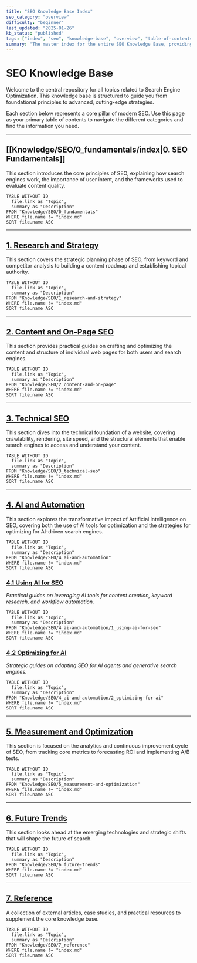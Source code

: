 ```yaml
---
title: "SEO Knowledge Base Index"
seo_category: "overview"
difficulty: "beginner"
last_updated: "2025-01-26"
kb_status: "published"
tags: ["index", "seo", "knowledge-base", "overview", "table-of-contents"]
summary: "The master index for the entire SEO Knowledge Base, providing a comprehensive overview of all topics from fundamentals to advanced AI strategies."
---
```


# SEO Knowledge Base

Welcome to the central repository for all topics related to Search Engine Optimization. This knowledge base is structured to guide you from foundational principles to advanced, cutting-edge strategies.

Each section below represents a core pillar of modern SEO. Use this page as your primary table of contents to navigate the different categories and find the information you need.

---

## [[Knowledge/SEO/0_fundamentals/index|0. SEO Fundamentals]]

This section introduces the core principles of SEO, explaining how search engines work, the importance of user intent, and the frameworks used to evaluate content quality.

```dataview
TABLE WITHOUT ID
  file.link as "Topic",
  summary as "Description"
FROM "Knowledge/SEO/0_fundamentals"
WHERE file.name != "index.md"
SORT file.name ASC
````

---

## [1. Research and Strategy](app://obsidian.md/Knowledge/SEO/1_research-and-strategy/index)

This section covers the strategic planning phase of SEO, from keyword and competitor analysis to building a content roadmap and establishing topical authority.

```dataview
TABLE WITHOUT ID
  file.link as "Topic",
  summary as "Description"
FROM "Knowledge/SEO/1_research-and-strategy"
WHERE file.name != "index.md"
SORT file.name ASC
````

---

## [2. Content and On-Page SEO](app://obsidian.md/Knowledge/SEO/2_content-and-on-page/index)

This section provides practical guides on crafting and optimizing the content and structure of individual web pages for both users and search engines.

```dataview
TABLE WITHOUT ID
  file.link as "Topic",
  summary as "Description"
FROM "Knowledge/SEO/2_content-and-on-page"
WHERE file.name != "index.md"
SORT file.name ASC
````

---

## [3. Technical SEO](app://obsidian.md/Knowledge/SEO/3_technical-seo/index)

This section dives into the technical foundation of a website, covering crawlability, rendering, site speed, and the structural elements that enable search engines to access and understand your content.

```dataview
TABLE WITHOUT ID
  file.link as "Topic",
  summary as "Description"
FROM "Knowledge/SEO/3_technical-seo"
WHERE file.name != "index.md"
SORT file.name ASC
````

---

## [4. AI and Automation](app://obsidian.md/Knowledge/SEO/4_ai-and-automation/index)

This section explores the transformative impact of Artificial Intelligence on SEO, covering both the use of AI tools for optimization and the strategies for optimizing for AI-driven search engines.

```dataview
TABLE WITHOUT ID
  file.link as "Topic",
  summary as "Description"
FROM "Knowledge/SEO/4_ai-and-automation"
WHERE file.name != "index.md"
SORT file.name ASC
````

### [4.1 Using AI for SEO](app://obsidian.md/Knowledge/SEO/4_ai-and-automation/1_using-ai-for-seo/index)

_Practical guides on leveraging AI tools for content creation, keyword research, and workflow automation._

```dataview
TABLE WITHOUT ID
  file.link as "Topic",
  summary as "Description"
FROM "Knowledge/SEO/4_ai-and-automation/1_using-ai-for-seo"
WHERE file.name != "index.md"
SORT file.name ASC
````



### [4.2 Optimizing for AI](app://obsidian.md/Knowledge/SEO/4_ai-and-automation/2_optimizing-for-ai/index)

_Strategic guides on adapting SEO for AI agents and generative search engines._

```dataview
TABLE WITHOUT ID
  file.link as "Topic",
  summary as "Description"
FROM "Knowledge/SEO/4_ai-and-automation/2_optimizing-for-ai"
WHERE file.name != "index.md"
SORT file.name ASC
````

---

## [5. Measurement and Optimization](app://obsidian.md/Knowledge/SEO/5_measurement-and-optimization/index)

This section is focused on the analytics and continuous improvement cycle of SEO, from tracking core metrics to forecasting ROI and implementing A/B tests.

```dataview
TABLE WITHOUT ID
  file.link as "Topic",
  summary as "Description"
FROM "Knowledge/SEO/5_measurement-and-optimization"
WHERE file.name != "index.md"
SORT file.name ASC
````

---

## [6. Future Trends](app://obsidian.md/Knowledge/SEO/6_future-trends/index)

This section looks ahead at the emerging technologies and strategic shifts that will shape the future of search.

```dataview
TABLE WITHOUT ID
  file.link as "Topic",
  summary as "Description"
FROM "Knowledge/SEO/6_future-trends"
WHERE file.name != "index.md"
SORT file.name ASC
````

---

## [7. Reference](app://obsidian.md/Knowledge/SEO/7_reference/index)

A collection of external articles, case studies, and practical resources to supplement the core knowledge base.

```dataview
TABLE WITHOUT ID
  file.link as "Topic",
  summary as "Description"
FROM "Knowledge/SEO/7_reference"
WHERE file.name != "index.md"
SORT file.name ASC
````

